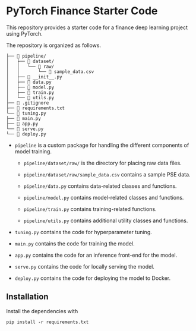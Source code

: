 # PyTorch Finance Starter Code

This repository provides a starter code for a finance deep learning project using PyTorch.

The repository is organized as follows.

```
├── 📂 pipeline/
│   ├── 📂 dataset/
│   │   └── 📂 raw/
│   │       └── 📄 sample_data.csv
│   ├── 📄 __init__.py
│   ├── 📄 data.py
│   ├── 📄 model.py
│   ├── 📄 train.py
│   └── 📄 utils.py
├── 📄 .gitignore
├── 📄 requirements.txt
└── 📄 tuning.py
├── 📄 main.py
├── 📄 app.py
└── 📄 serve.py
└── 📄 deploy.py
```

- `pipeline` is a custom package for handling the different components of model training.

    - `pipeline/dataset/raw/` is the directory for placing raw data files.

    - `pipeline/dataset/raw/sample_data.csv` contains a sample PSE data.

    - `pipeline/data.py` contains data-related classes and functions.

    - `pipeline/model.py` contains model-related classes and functions.

    - `pipeline/train.py` contains training-related functions.

    - `pipeline/utils.py` contains additional utility classes and functions.

- `tuning.py` contains the code for hyperparameter tuning.

- `main.py` contains the code for training the model.

- `app.py` contains the code for an inference front-end for the model.

- `serve.py` contains the code for locally serving the model.

- `deploy.py` contains the code for deploying the model to Docker.


## Installation

Install the dependencies with 

```
pip install -r requirements.txt
```